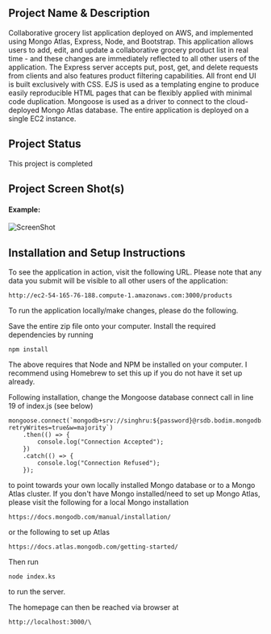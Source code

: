 ## Project Name & Description


Collaborative grocery list application deployed on AWS, and implemented using Mongo Atlas, Express, Node, and Bootstrap. This application allows users to add, edit, and update a collaborative grocery product list in real time - and these changes are immediately reflected to all other users of the application. The Express server accepts put, post, get, and delete requests from clients and also features product filtering capabilities. All front end UI is built exclusively with CSS. EJS is used as a templating engine to produce easily reproducible HTML pages that can be flexibly applied with minimal code duplication. Mongoose is used as a driver to connect to the cloud-deployed Mongo Atlas database. The entire application is deployed on a single EC2 instance.

## Project Status

This project is completed

## Project Screen Shot(s)

#### Example:   

![ScreenShot](https://raw.github.com/singhru27/Cloud-Grocery-List/main/screenshots/Home.png)

## Installation and Setup Instructions

To see the application in action, visit the following URL. Please note that any data you submit will be visible to all other users of the application:
```
http://ec2-54-165-76-188.compute-1.amazonaws.com:3000/products
```

To run the application locally/make changes, please do the following. 


Save the entire zip file onto your computer. Install the required dependencies by running 
```
npm install
```
The above requires that Node and NPM be installed on your computer. I recommend using Homebrew to set this up if you do not have it set up already. 


Following installation, change the Mongoose database connect call in line 19 of index.js (see below)

```
mongoose.connect(`mongodb+srv://singhru:${password}@rsdb.bodim.mongodb.net/Grocery?retryWrites=true&w=majority`)
    .then(() => {
        console.log("Connection Accepted");
    })
    .catch(() => {
        console.log("Connection Refused");
    });
```

 to point towards your own locally installed Mongo database or to a Mongo Atlas cluster. If you don't have Mongo installed/need to set up Mongo Atlas, please visit the following for a local Mongo installation
 ```
 https://docs.mongodb.com/manual/installation/
 ```
 
 or the following to set up Atlas
 
 ```
 https://docs.atlas.mongodb.com/getting-started/
 ```

Then run 
```
node index.ks
```
to run the server. 

The homepage can then be reached via browser at 
```
http://localhost:3000/\
```